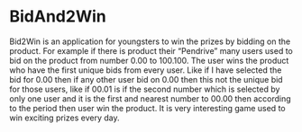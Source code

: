 # BidAnd2Win
Bid2Win is an application for youngsters to win the prizes by bidding on the product. For example if there is product their “Pendrive” many users used to bid on the product from number 0.00 to 100.100. The user wins the product who have the first unique bids  from every user. Like if I have selected the bid for 0.00 then if any other user bid on 0.00 then this not the unique bid for those users, like if 00.01 is if the second number which is selected by only one user and it is the first and nearest number to 00.00 then according to the period then user win the product. It is very interesting game used to win exciting prizes every day.

